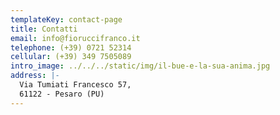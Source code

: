```yaml
---
templateKey: contact-page
title: Contatti
email: info@fioruccifranco.it
telephone: (+39) 0721 52314
cellular: (+39) 349 7505089
intro_image: ../../../static/img/il-bue-e-la-sua-anima.jpg
address: |-
  Via Tumiati Francesco 57,
  61122 - Pesaro (PU)
---
```


